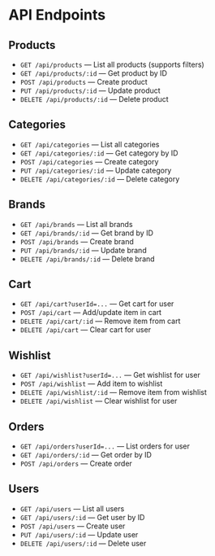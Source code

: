 # API Endpoints

## Products
- `GET /api/products` — List all products (supports filters)
- `GET /api/products/:id` — Get product by ID
- `POST /api/products` — Create product
- `PUT /api/products/:id` — Update product
- `DELETE /api/products/:id` — Delete product

## Categories
- `GET /api/categories` — List all categories
- `GET /api/categories/:id` — Get category by ID
- `POST /api/categories` — Create category
- `PUT /api/categories/:id` — Update category
- `DELETE /api/categories/:id` — Delete category

## Brands
- `GET /api/brands` — List all brands
- `GET /api/brands/:id` — Get brand by ID
- `POST /api/brands` — Create brand
- `PUT /api/brands/:id` — Update brand
- `DELETE /api/brands/:id` — Delete brand

## Cart
- `GET /api/cart?userId=...` — Get cart for user
- `POST /api/cart` — Add/update item in cart
- `DELETE /api/cart/:id` — Remove item from cart
- `DELETE /api/cart` — Clear cart for user

## Wishlist
- `GET /api/wishlist?userId=...` — Get wishlist for user
- `POST /api/wishlist` — Add item to wishlist
- `DELETE /api/wishlist/:id` — Remove item from wishlist
- `DELETE /api/wishlist` — Clear wishlist for user

## Orders
- `GET /api/orders?userId=...` — List orders for user
- `GET /api/orders/:id` — Get order by ID
- `POST /api/orders` — Create order

## Users
- `GET /api/users` — List all users
- `GET /api/users/:id` — Get user by ID
- `POST /api/users` — Create user
- `PUT /api/users/:id` — Update user
- `DELETE /api/users/:id` — Delete user 